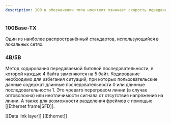 ```yaml
---
description: 100 в обозначении типа носителя означает скорость передачи 100 Мбит/с, а BASE - базовую полосу передачи сигнала. Буква, следующая за тире (T или F), обозначает физическую среду, по которой передаётся.
---
```


### 100Base-TX

Oдин из наиболее распространённый стандартов, использующийся в локальных сетях.

### 4B/5B

Метод кодирования передаваемой битовой последовательности, в которой каждые 4 байта заменяются на 5 байт. Кодирование необходимо для избегания ситуаций, при которых пользовательские данные содержат длинные последовательности 0 или длинные последовательности 1. Это чревато перегревом линии (в случае оптоволокна) или неотличимости сигнала от отсутствия напряжения на линии. А также для возможности разделения фреймов с помощью [[Ethernet frame|SFD]].

[[Data link layer]]
[[Ethernet]]